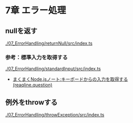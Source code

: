 # 7章 エラー処理

## nullを返す

[./07_ErrorHandling/returnNull/src/index.ts](./07_ErrorHandling/returnNull/src/index.ts)

### 参考：標準入力を取得する

[./07_ErrorHandling/standardInput/src/index.ts](./07_ErrorHandling/standardInput/src/index.ts)

- [まくまくNode.jsノート:キーボードからの入力を取得する (reaqline.question)](https://maku77.github.io/nodejs/io/readline-from-keyboard.html)

## 例外をthrowする

[./07_ErrorHandling/throwException/src/index.ts](./07_ErrorHandling/throwException/src/index.ts)